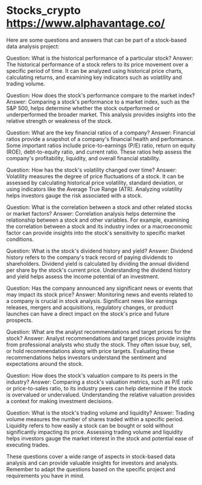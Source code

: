 # Stocks_crypto https://www.alphavantage.co/
Here are some questions and answers that can be part of a stock-based data analysis project:

Question: What is the historical performance of a particular stock?
Answer: The historical performance of a stock refers to its price movement over a specific period of time. It can be analyzed using historical price charts, calculating returns, and examining key indicators such as volatility and trading volume.

Question: How does the stock's performance compare to the market index?
Answer: Comparing a stock's performance to a market index, such as the S&P 500, helps determine whether the stock outperformed or underperformed the broader market. This analysis provides insights into the relative strength or weakness of the stock.

Question: What are the key financial ratios of a company?
Answer: Financial ratios provide a snapshot of a company's financial health and performance. Some important ratios include price-to-earnings (P/E) ratio, return on equity (ROE), debt-to-equity ratio, and current ratio. These ratios help assess the company's profitability, liquidity, and overall financial stability.

Question: How has the stock's volatility changed over time?
Answer: Volatility measures the degree of price fluctuations of a stock. It can be assessed by calculating historical price volatility, standard deviation, or using indicators like the Average True Range (ATR). Analyzing volatility helps investors gauge the risk associated with a stock.

Question: What is the correlation between a stock and other related stocks or market factors?
Answer: Correlation analysis helps determine the relationship between a stock and other variables. For example, examining the correlation between a stock and its industry index or a macroeconomic factor can provide insights into the stock's sensitivity to specific market conditions.

Question: What is the stock's dividend history and yield?
Answer: Dividend history refers to the company's track record of paying dividends to shareholders. Dividend yield is calculated by dividing the annual dividend per share by the stock's current price. Understanding the dividend history and yield helps assess the income potential of an investment.

Question: Has the company announced any significant news or events that may impact its stock price?
Answer: Monitoring news and events related to a company is crucial in stock analysis. Significant news like earnings releases, mergers and acquisitions, regulatory changes, or product launches can have a direct impact on the stock's price and future prospects.

Question: What are the analyst recommendations and target prices for the stock?
Answer: Analyst recommendations and target prices provide insights from professional analysts who study the stock. They often issue buy, sell, or hold recommendations along with price targets. Evaluating these recommendations helps investors understand the sentiment and expectations around the stock.

Question: How does the stock's valuation compare to its peers in the industry?
Answer: Comparing a stock's valuation metrics, such as P/E ratio or price-to-sales ratio, to its industry peers can help determine if the stock is overvalued or undervalued. Understanding the relative valuation provides a context for making investment decisions.

Question: What is the stock's trading volume and liquidity?
Answer: Trading volume measures the number of shares traded within a specific period. Liquidity refers to how easily a stock can be bought or sold without significantly impacting its price. Assessing trading volume and liquidity helps investors gauge the market interest in the stock and potential ease of executing trades.

These questions cover a wide range of aspects in stock-based data analysis and can provide valuable insights for investors and analysts. Remember to adapt the questions based on the specific project and requirements you have in mind.
